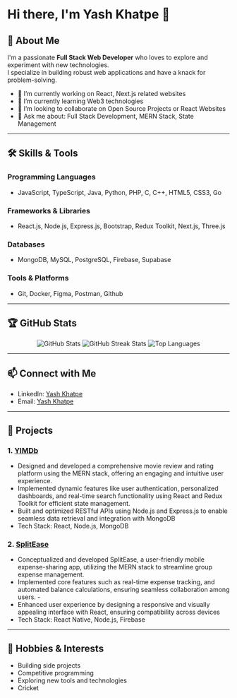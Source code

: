 # Hi there, I'm Yash Khatpe 👋

## 🚀 About Me
I'm a passionate **Full Stack Web Developer** who loves to explore and experiment with new technologies.  
I specialize in building robust web applications and have a knack for problem-solving.

- 🔭 I’m currently working on React, Next.js related websites
- 🌱 I’m currently learning Web3 technologies
- 👯 I’m looking to collaborate on Open Source Projects or React Websites
- 💬 Ask me about: Full Stack Development, MERN Stack, State Management

---

## 🛠️ Skills & Tools
### Programming Languages
- JavaScript, TypeScript, Java, Python, PHP, C, C++, HTML5, CSS3, Go

### Frameworks & Libraries
- React.js, Node.js, Express.js, Bootstrap, Redux Toolkit, Next.js, Three.js

### Databases
- MongoDB, MySQL, PostgreSQL, Firebase, Supabase

### Tools & Platforms
- Git, Docker, Figma, Postman, Github

---

## 🏆 GitHub Stats
<p align="center">
  <img src="https://github-readme-stats.vercel.app/api?username=YashKhatpe&show_icons=true&theme=radical" alt="GitHub Stats" />
  <img src="https://github-readme-streak-stats.herokuapp.com/?user=YashKhatpe&theme=radical" alt="GitHub Streak Stats" />
  <img src="https://github-readme-stats.vercel.app/api/top-langs/?username=YashKhatpe&layout=compact&theme=radical" alt="Top Languages" />
</p>

---

## 📫 Connect with Me
- LinkedIn: [Yash Khatpe](https://linkedin.com/in/yash-khatpe)
- Email: [Yash Khatpe](mailto:yashkhatpe0611@gmail.com)

---

## 📌 Projects
### 1. **[YIMDb](https://github.com/YashKhatpe/YIMDb)**
   - Designed and developed a comprehensive movie review and rating platform using the MERN stack, offering an engaging and intuitive user experience.
   - Implemented dynamic features like user authentication, personalized dashboards, and real-time search functionality using React and Redux Toolkit for efficient state management.
   - Built and optimized RESTful APIs using Node.js and Express.js to enable seamless data retrieval and integration with MongoDB
   - Tech Stack: React, Node.js, MongoDB

### 2. **[SplitEase](https://github.com/YashKhatpe/React-Native-App)**
   -  Conceptualized and developed SplitEase, a user-friendly mobile expense-sharing app, utilizing the MERN stack to streamline group expense management.
   -  Implemented core features such as real-time expense tracking, and automated balance calculations, ensuring seamless collaboration among users.   -  
   -  Enhanced user experience by designing a responsive and visually appealing interface with React, ensuring compatibility across devices
   - Tech Stack: React Native, Node.js, Firebase

---

## 🌟 Hobbies & Interests
- Building side projects
- Competitive programming
- Exploring new tools and technologies
- Cricket
